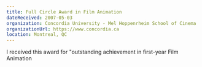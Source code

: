 ```yaml
---
title: Full Circle Award in Film Animation
dateReceived: 2007-05-03
organization: Concordia University - Mel Hoppenrheim School of Cinema
organizationUrl: https://www.concordia.ca
location: Montreal, QC
---
```


I received this award for "outstanding achievement in first-year Film Animation
